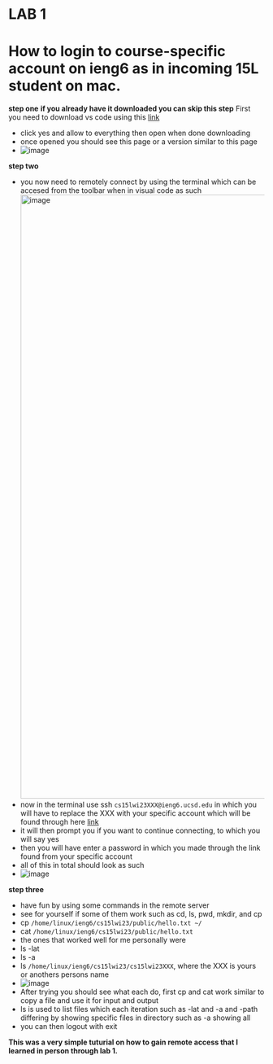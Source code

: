 # LAB 1
# How to login to course-specific account on ieng6 as in incoming 15L student on mac. 

**step one**
**if you already have it downloaded you can skip this step**
First you need to download vs code using this
[link](https://code.visualstudio.com/docs/setup/mac) 
* click yes and allow to everything then open when done downloading 
* once opened you should see this page or a version similar to this page 
* ![image](https://user-images.githubusercontent.com/122490992/211930806-81ff6071-c098-440e-9ed5-5c48c906b977.png)

**step two** 
- you now need to remotely connect by using the terminal which can be accesed from the toolbar when in visual code  as such 
   <img width="1187" alt="image" src="https://user-images.githubusercontent.com/122490992/211931672-6007ee51-e6cd-4828-b2f8-863255c7cc50.png">
- now in the terminal use ssh `cs15lwi23XXX@ieng6.ucsd.edu` in which you will have to replace the XXX with your specific account which will be found through here [link](https://sdacs.ucsd.edu/~icc/index.php)
- it will then prompt you if you want to continue connecting, to which you will say yes 
- then you will have enter a password in which you made through the link found from your specific account
- all of this in total should look as such 
- ![image](https://user-images.githubusercontent.com/122490992/211932210-9803b3a3-658e-449d-8464-e4a6f17ccfaf.png)

**step three** 
- have fun by using some commands in the remote server 
- see for yourself if some of them work such as cd, ls, pwd, mkdir, and cp
- cp `/home/linux/ieng6/cs15lwi23/public/hello.txt ~/`
- cat `/home/linux/ieng6/cs15lwi23/public/hello.txt`
- the ones that worked well for me personally were 
- ls -lat
- ls -a
- ls `/home/linux/ieng6/cs15lwi23/cs15lwi23XXX`, where the XXX is yours or anothers persons name 
- ![image](https://user-images.githubusercontent.com/122490992/211933220-aeb293ce-c6e1-479b-a043-7cfec648f8ac.png)
- After trying you should see what each do, first cp and cat work similar to copy a file and use it for input and output 
- ls is used to list files which each iteration such as -lat and -a and -path differing by showing specific files in directory such as -a showing all   
- you can then logout with exit 
   
**This was a very simple tuturial on how to gain remote access that I learned in person through lab 1.**
